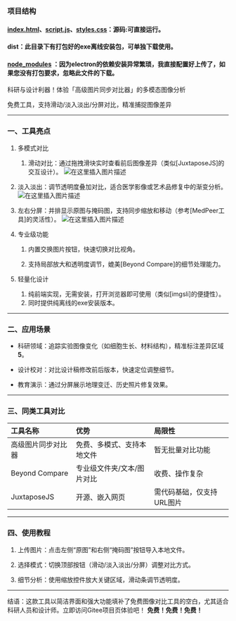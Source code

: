 ### 项目结构
#### [index.html](index.html)、[script.js](script.js)、[styles.css](styles.css)：源码:可直接运行。
#### dist：此目录下有打包好的exe离线安装包，可单独下载使用。
#### [node_modules](node_modules) ：因为electron的依赖安装异常繁琐，我直接配置好上传了，如果您没有打包要求，忽略此文件的下载。

科研与设计利器！体验「高级图片同步对比器」的多模态图像分析​​

免费工具，支持滑动/淡入淡出/分屏对比，精准捕捉图像差异


---

### 一、工具亮点

1. ​​多模式对比​​

    1. ​​滑动对比​​：通过拖拽滑块实时查看前后图像差异（类似[JuxtaposeJS]的交互设计）。
       ![在这里插入图片描述](https://i-blog.csdnimg.cn/direct/1e8966e613bb4d2ca91dae48e609e6bf.png)


2. ​​淡入淡出​​：调节透明度叠加对比，适合医学影像或艺术品修复中的渐变分析。
   ![在这里插入图片描述](https://i-blog.csdnimg.cn/direct/5dca36a3956640c58839b0a4e87eb83b.png)


3. ​​左右分屏​​：并排显示原图与掩码图，支持同步缩放和移动（参考[MedPeer工具]的灵活性）。
   ![在这里插入图片描述](https://i-blog.csdnimg.cn/direct/22e8f752b0bc460a83a8bd0f6d707c33.png)


4. ​​专业级功能​​

    1. 内置​​交换图片​​按钮，快速切换对比视角。

    2. 支持​​局部放大​​和透明度调节，媲美[Beyond Compare]的细节处理能力。

5. ​​轻量化设计​​

    1. 纯前端实现，无需安装，打开浏览器即可使用（类似[imgsli]的便捷性）。
    2. 同时提供纯离线的exe安装版本。



---

### 二、应用场景

* ​​科研领域​​：追踪实验图像变化（如细胞生长、材料结构），精准标注差异区域**5**。

* ​​设计校对​​：对比设计稿修改前后版本，快速定位调整细节。

* ​​教育演示​​：通过分屏展示地理变迁、历史照片修复效果。


---

### 三、同类工具对比

|工具名称|优势|局限性|
|:----|:----|:----|
|高级图片同步对比器|免费、多模式、支持本地文件|暂无批量对比功能|
|Beyond Compare|专业级文件夹/文本/图片对比|收费、操作复杂|
|JuxtaposeJS|开源、嵌入网页|需代码基础，仅支持URL图片|


---

### 四、使用教程

1. ​​上传图片​​：点击左侧“原图”和右侧“掩码图”按钮导入本地文件。

2. ​​选择模式​​：切换顶部按钮（滑动/淡入淡出/分屏）调整对比方式。

3. ​​细节分析​​：使用缩放控件放大关键区域，滑动条调节透明度。


---

​​结语​​：这款工具以简洁界面和强大功能填补了免费图像对比工具的空白，尤其适合科研人员和设计师。立即访问Gitee项目页体验吧！
**免费！免费！免费！**






